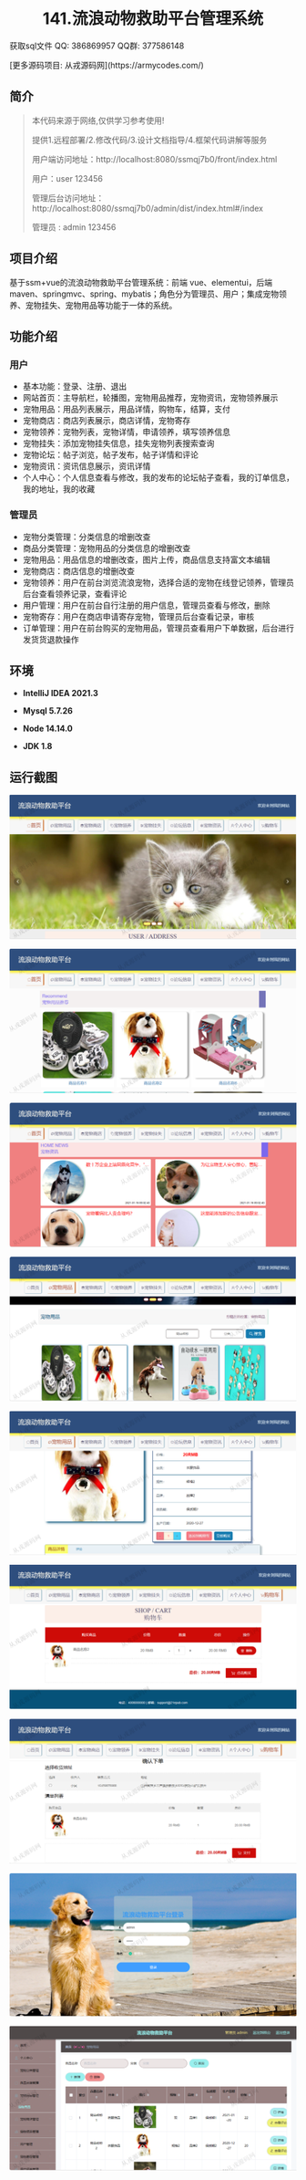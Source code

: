 <p><h1 align="center">141.流浪动物救助平台管理系统</h1></p>

<p> 获取sql文件 QQ: 386869957 QQ群: 377586148 </p>
<p> [更多源码项目: 从戎源码网](https://armycodes.com/) </p>

## 简介

> 本代码来源于网络,仅供学习参考使用!
>
> 提供1.远程部署/2.修改代码/3.设计文档指导/4.框架代码讲解等服务
>
> 用户端访问地址：http://localhost:8080/ssmqj7b0/front/index.html
> 
> 用户：user 123456
>
> 管理后台访问地址：http://localhost:8080/ssmqj7b0/admin/dist/index.html#/index
>
> 管理员 : admin 123456

## 项目介绍
基于ssm+vue的流浪动物救助平台管理系统：前端 vue、elementui，后端 maven、springmvc、spring、mybatis；角色分为管理员、用户；集成宠物领养、宠物挂失、宠物用品等功能于一体的系统。

## 功能介绍

### 用户

- 基本功能：登录、注册、退出
- 网站首页：主导航栏，轮播图，宠物用品推荐，宠物资讯，宠物领养展示
- 宠物用品：用品列表展示，用品详情，购物车，结算，支付
- 宠物商店：商店列表展示，商店详情，宠物寄存
- 宠物领养：宠物列表，宠物详情，申请领养，填写领养信息
- 宠物挂失：添加宠物挂失信息，挂失宠物列表搜索查询
- 宠物论坛：帖子浏览，帖子发布，帖子详情和评论
- 宠物资讯：资讯信息展示，资讯详情
- 个人中心：个人信息查看与修改，我的发布的论坛帖子查看，我的订单信息，我的地址，我的收藏

### 管理员

- 宠物分类管理：分类信息的增删改查
- 商品分类管理：宠物用品的分类信息的增删改查
- 宠物用品：用品信息的增删改查，图片上传，商品信息支持富文本编辑
- 宠物商店：商店信息的增删改查
- 宠物领养：用户在前台浏览流浪宠物，选择合适的宠物在线登记领养，管理员后台查看领养记录，查看评论
- 用户管理：用户在前台自行注册的用户信息，管理员查看与修改，删除
- 宠物寄存：用户在商店申请寄存宠物，管理员后台查看记录，审核
- 订单管理：用户在前台购买的宠物用品，管理员查看用户下单数据，后台进行发货货退款操作

## 环境

- <b>IntelliJ IDEA 2021.3</b>

- <b>Mysql 5.7.26</b>

- <b>Node 14.14.0</b>

- <b>JDK 1.8</b>

## 运行截图
![](screenshot/1.png)

![](screenshot/2.png)

![](screenshot/3.png)

![](screenshot/4.png)

![](screenshot/5.png)

![](screenshot/6.png)

![](screenshot/7.png)

![](screenshot/8.png)

![](screenshot/9.png)